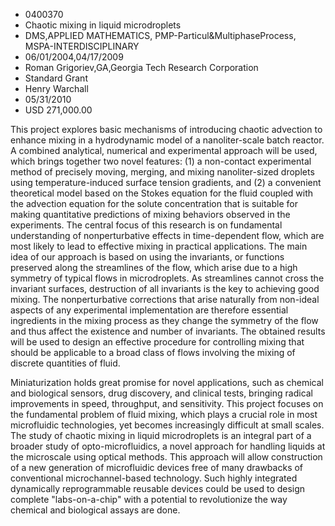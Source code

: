 
* 0400370
* Chaotic mixing in liquid microdroplets
* DMS,APPLIED MATHEMATICS, PMP-Particul&MultiphaseProcess, MSPA-INTERDISCIPLINARY
* 06/01/2004,04/17/2009
* Roman Grigoriev,GA,Georgia Tech Research Corporation
* Standard Grant
* Henry Warchall
* 05/31/2010
* USD 271,000.00

This project explores basic mechanisms of introducing chaotic advection to
enhance mixing in a hydrodynamic model of a nanoliter-scale batch reactor. A
combined analytical, numerical and experimental approach will be used, which
brings together two novel features: (1) a non-contact experimental method of
precisely moving, merging, and mixing nanoliter-sized droplets using
temperature-induced surface tension gradients, and (2) a convenient theoretical
model based on the Stokes equation for the fluid coupled with the advection
equation for the solute concentration that is suitable for making quantitative
predictions of mixing behaviors observed in the experiments. The central focus
of this research is on fundamental understanding of nonperturbative effects in
time-dependent flow, which are most likely to lead to effective mixing in
practical applications. The main idea of our approach is based on using the
invariants, or functions preserved along the streamlines of the flow, which
arise due to a high symmetry of typical flows in microdroplets. As streamlines
cannot cross the invariant surfaces, destruction of all invariants is the key to
achieving good mixing. The nonperturbative corrections that arise naturally from
non-ideal aspects of any experimental implementation are therefore essential
ingredients in the mixing process as they change the symmetry of the flow and
thus affect the existence and number of invariants. The obtained results will be
used to design an effective procedure for controlling mixing that should be
applicable to a broad class of flows involving the mixing of discrete quantities
of fluid.

Miniaturization holds great promise for novel applications, such as chemical and
biological sensors, drug discovery, and clinical tests, bringing radical
improvements in speed, throughput, and sensitivity. This project focuses on the
fundamental problem of fluid mixing, which plays a crucial role in most
microfluidic technologies, yet becomes increasingly difficult at small scales.
The study of chaotic mixing in liquid microdroplets is an integral part of a
broader study of opto-microfluidics, a novel approach for handling liquids at
the microscale using optical methods. This approach will allow construction of a
new generation of microfluidic devices free of many drawbacks of conventional
microchannel-based technology. Such highly integrated dynamically reprogrammable
reusable devices could be used to design complete "labs-on-a-chip" with a
potential to revolutionize the way chemical and biological assays are done.
